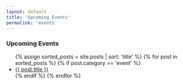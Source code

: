 ```yaml
---
layout: default
title: 'Upcoming Events'
permalink: 'events'
---
```


### Upcoming Events
<ul class="notes-list">
  {% assign sorted_posts = site.posts | sort: 'title' %}
  {% for post in sorted_posts %}
    {% if post.category == 'event' %}
      <li>
        <a href="{{ post.url | relative_url }}">
          {{ post.title }}
        </a>
      </li>
    {% endif %}
  {% endfor %}
</ul>

